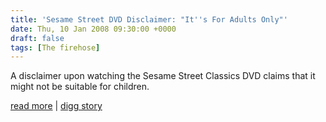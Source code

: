 ```yaml
---
title: 'Sesame Street DVD Disclaimer: "It''s For Adults Only"'
date: Thu, 10 Jan 2008 09:30:00 +0000
draft: false
tags: [The firehose]
---
```


A disclaimer upon watching the Sesame Street Classics DVD claims that it might not be suitable for children.  
  
  
  
  
[read more](http://www.breitbart.tv/?p=26574) | [digg story](http://digg.com/television/Sesame_Street_DVD_Disclaimer_It_s_For_Adults_Only)